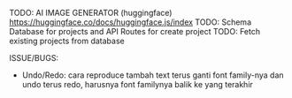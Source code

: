 TODO: AI IMAGE GENERATOR (huggingface) https://huggingface.co/docs/huggingface.js/index
TODO: Schema Database for projects and API Routes for create project
TODO: Fetch existing projects from database

ISSUE/BUGS:

- Undo/Redo: cara reproduce tambah text terus ganti font family-nya dan undo terus redo, harusnya font familynya balik ke yang terakhir
